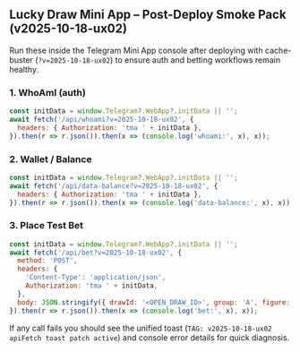 ## Lucky Draw Mini App – Post-Deploy Smoke Pack (v2025-10-18-ux02)

Run these inside the Telegram Mini App console after deploying with cache-buster (`?v=2025-10-18-ux02`) to ensure auth and betting workflows remain healthy.

### 1. WhoAmI (auth)
```js
const initData = window.Telegram?.WebApp?.initData || '';
await fetch('/api/whoami?v=2025-10-18-ux02', {
  headers: { Authorization: 'tma ' + initData },
}).then(r => r.json()).then(x => (console.log('whoami:', x), x));
```

### 2. Wallet / Balance
```js
const initData = window.Telegram?.WebApp?.initData || '';
await fetch('/api/data-balance?v=2025-10-18-ux02', {
  headers: { Authorization: 'tma ' + initData },
}).then(r => r.json()).then(x => (console.log('data-balance:', x), x));
```

### 3. Place Test Bet
```js
const initData = window.Telegram?.WebApp?.initData || '';
await fetch('/api/bet?v=2025-10-18-ux02', {
  method: 'POST',
  headers: {
    'Content-Type': 'application/json',
    Authorization: 'tma ' + initData,
  },
  body: JSON.stringify({ drawId: '<OPEN_DRAW_ID>', group: 'A', figure: 1, amount: 1 }),
}).then(r => r.json()).then(x => (console.log('bet:', x), x));
```

If any call fails you should see the unified toast (`TAG: v2025-10-18-ux02 apiFetch toast patch active`) and console error details for quick diagnosis.

